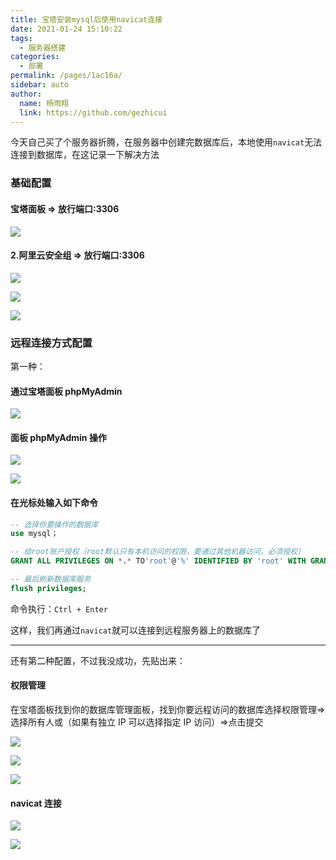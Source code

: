 ```yaml
---
title: 宝塔安装mysql后使用navicat连接
date: 2021-01-24 15:10:22
tags:
  - 服务器搭建
categories:
  - 部署
permalink: /pages/1ac16a/
sidebar: auto
author:
  name: 杨雨翔
  link: https://github.com/gezhicui
---
```


今天自己买了个服务器折腾，在服务器中创建完数据库后，本地使用`navicat`无法连接到数据库，在这记录一下解决方法

### 基础配置

#### 宝塔面板 => 放行端口:3306

![](https://yangblogimg.oss-cn-hangzhou.aliyuncs.com/blogImg/放行端口.png)

#### 2.阿里云安全组 => 放行端口:3306

![](https://yangblogimg.oss-cn-hangzhou.aliyuncs.com/blogImg/1238941-20190418094559780-716689832.png)

![](https://yangblogimg.oss-cn-hangzhou.aliyuncs.com/blogImg/1238941-20190418094439006-1724183264.png)

![](https://yangblogimg.oss-cn-hangzhou.aliyuncs.com/blogImg/1238941-20190418094903913-1417230784.png)

### 远程连接方式配置

第一种：

#### 通过宝塔面板 phpMyAdmin

![](https://yangblogimg.oss-cn-hangzhou.aliyuncs.com/blogImg/1238941-20190418095310063-2039931197.png)

#### 面板 phpMyAdmin 操作

![](https://yangblogimg.oss-cn-hangzhou.aliyuncs.com/blogImg/1238941-20190418095751279-1585934843.png)

![](https://yangblogimg.oss-cn-hangzhou.aliyuncs.com/blogImg/1238941-20190418095919907-668358998.png)

#### 在光标处输入如下命令

```sql
-- 选择你要操作的数据库
use mysql；

-- 给root账户授权（root默认只有本机访问的权限，要通过其他机器访问，必须授权）
GRANT ALL PRIVILEGES ON *.* TO'root'@'%' IDENTIFIED BY 'root' WITH GRANT OPTION;

-- 最后刷新数据库服务
flush privileges;
```

命令执行：`Ctrl + Enter`

这样，我们再通过`navicat`就可以连接到远程服务器上的数据库了

---

还有第二种配置，不过我没成功，先贴出来：

#### 权限管理

在宝塔面板找到你的数据库管理面板，找到你要远程访问的数据库选择权限管理=>选择所有人或（如果有独立 IP 可以选择指定 IP 访问）=>点击提交

![](https://yangblogimg.oss-cn-hangzhou.aliyuncs.com/blogImg/1238941-20190826093542176-849388633.png)

![](https://yangblogimg.oss-cn-hangzhou.aliyuncs.com/blogImg/1238941-20190826093658600-2121359886.png)

![](https://yangblogimg.oss-cn-hangzhou.aliyuncs.com/blogImg/1238941-20190826094146198-173346913.png)

#### navicat 连接

![](https://yangblogimg.oss-cn-hangzhou.aliyuncs.com/blogImg/1238941-20190826094238577-714789314.png)

![](https://yangblogimg.oss-cn-hangzhou.aliyuncs.com/blogImg/1238941-20190826094708779-549641841.png)
